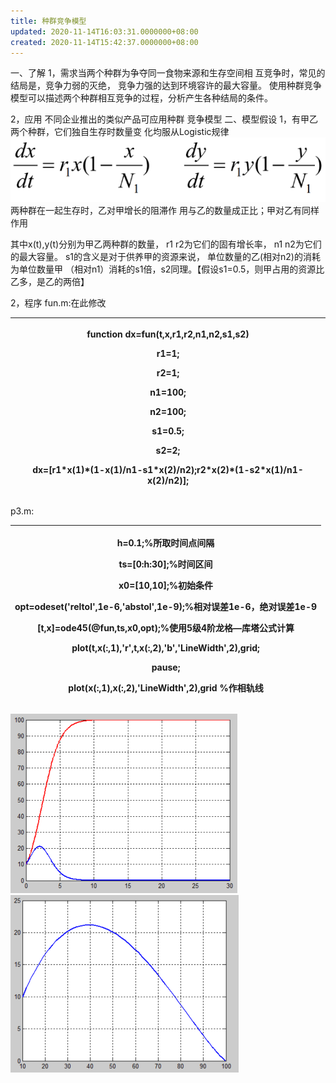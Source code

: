 ```yaml
---
title: 种群竞争模型
updated: 2020-11-14T16:03:31.0000000+08:00
created: 2020-11-14T15:42:37.0000000+08:00
---
```


一、了解
1，需求当两个种群为争夺同一食物来源和生存空间相
互竞争时，常见的结局是，竞争力弱的灭绝，
竞争力强的达到环境容许的最大容量。
使用种群竞争模型可以描述两个种群相互竞争的过程，分析产生各种结局的条件。

2，应用
不同企业推出的类似产品可应用种群 竞争模型
二、模型假设
1，有甲乙两个种群，它们独自生存时数量变 化均服从Logistic规律
![image1](../../assets/816664765e594c42af56bb47a3768a94.png)
两种群在一起生存时，乙对甲增长的阻滞作 用与乙的数量成正比；甲对乙有同样作用

其中x(t),y(t)分别为甲乙两种群的数量，
r1 r2为它们的固有增长率，
n1 n2为它们的最大容量。
s1的含义是对于供养甲的资源来说， 单位数量的乙(相对n2)的消耗为单位数量甲 （相对n1）消耗的s1倍，s2同理。【假设s1=0.5，则甲占用的资源比乙多，是乙的两倍】

2，程序
fun.m:在此修改
<table>
<colgroup>
<col style="width: 100%" />
</colgroup>
<thead>
<tr class="header">
<th><p>function dx=fun(t,x,r1,r2,n1,n2,s1,s2)</p>
<p>r1=1;</p>
<p>r2=1;</p>
<p>n1=100;</p>
<p>n2=100;</p>
<p>s1=0.5;</p>
<p>s2=2;</p>
<p>dx=[r1*x(1)*(1-x(1)/n1-s1*x(2)/n2);r2*x(2)*(1-s2*x(1)/n1-x(2)/n2)];</p></th>
</tr>
</thead>
<tbody>
</tbody>
</table>

p3.m:
<table>
<colgroup>
<col style="width: 100%" />
</colgroup>
<thead>
<tr class="header">
<th><p>h=0.1;%所取时间点间隔</p>
<p>ts=[0:h:30];%时间区间</p>
<p>x0=[10,10];%初始条件</p>
<p>opt=odeset('reltol',1e-6,'abstol',1e-9);%相对误差1e-6，绝对误差1e-9</p>
<p>[t,x]=ode45(@fun,ts,x0,opt);%使用5级4阶龙格—库塔公式计算</p>
<p>plot(t,x(:,1),'r',t,x(:,2),'b','LineWidth',2),grid;</p>
<p>pause;</p>
<p>plot(x(:,1),x(:,2),'LineWidth',2),grid %作相轨线</p></th>
</tr>
</thead>
<tbody>
</tbody>
</table>

![image2](../../assets/5df30e8df76a414192a8fa4c73c96b39.png)
![image3](../../assets/77ba3919a4da481d9e54a7e2565389e1.png)

